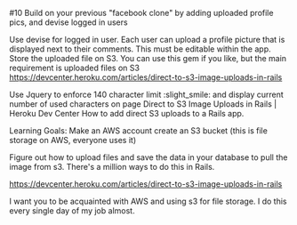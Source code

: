 #10 Build on your previous "facebook clone" by adding uploaded profile pics, and devise logged in users

Use devise for logged in user. Each user can upload a profile picture that is displayed next to their comments. This must be editable within the app. Store the uploaded file on S3. You can use this gem if you like, but the main requirement is uploaded files on S3 https://devcenter.heroku.com/articles/direct-to-s3-image-uploads-in-rails

Use Jquery to enforce 140 character limit :slight_smile: and display current number of used characters on page
Direct to S3 Image Uploads in Rails | Heroku Dev Center
How to add direct S3 uploads to a Rails app.

Learning Goals:
Make an AWS account
create an S3 bucket (this is file storage on AWS, everyone uses it)

Figure out how to upload files and save the data in your database to pull the image from s3. There's a million ways to do this in Rails.

https://devcenter.heroku.com/articles/direct-to-s3-image-uploads-in-rails

I want you to be acquainted with AWS and using s3 for file storage. I do this every single day of my job almost.

